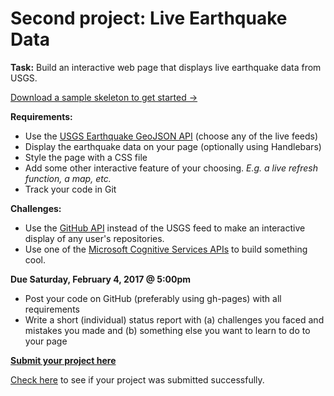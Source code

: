 # Second project: Live Earthquake Data

**Task:** Build an interactive web page that displays live earthquake data from USGS.

[Download a sample skeleton to get started &rarr;](project2-template.zip)

**Requirements:**
* Use the [USGS Earthquake GeoJSON API](http://earthquake.usgs.gov/earthquakes/feed/v1.0/geojson.php) (choose any of the live feeds)
* Display the earthquake data on your page (optionally using Handlebars)
* Style the page with a CSS file
* Add some other interactive feature of your choosing. *E.g. a live refresh function, a map, etc.*
* Track your code in Git

**Challenges:**
* Use the [GitHub API](https://developer.github.com/v3/) instead of the USGS feed to make an interactive display of any user's repositories.
* Use one of the [Microsoft Cognitive Services APIs](https://www.microsoft.com/cognitive-services/en-us/apis) to build something cool.

**Due Saturday, February 4, 2017 @ 5:00pm**
* Post your code on GitHub (preferably using gh-pages) with all requirements
* Write a short (individual) status report with (a) challenges you faced and mistakes you made and (b) something else you want to learn to do to your page

**[Submit your project here](https://airtable.com/shryGkuqL5H6ib8UC)**

[Check here](https://airtable.com/shr4rXfPiOMCHh61S) to see if your project was submitted successfully.
